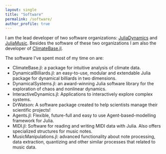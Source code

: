 ```yaml
---
layout: single
title: "Software"
permalink: /software/
author_profile: true
---
```


I am the lead developer of two software organizations: [JuliaDynamics](https://juliadynamics.github.io/JuliaDynamics/) and [JuliaMusic](https://juliamusic.github.io/JuliaMusic_documentation.jl/dev/). Besides the software of these two organizations I am also the developer of [ClimateBase.jl](https://github.com/JuliaClimate/ClimateBase.jl).

The software I've spent most of my time on are:

* ClimateBase.jl: a package for intuitive analysis of climate data.
* DynamicalBilliards.jl: an easy-to-use, modular and extendable Julia package for dynamical billiards in two dimensions.
* DynamicalSystems.jl: an award-winning Julia software library for the exploration of chaos and nonlinear dynamics.
* InteractiveDynamics.jl: Applications to interactively explore complex systems.
* DrWatson: A software package created to help scientists manage their scientific projects!
* Agents.jl: Flexible, future-full and easy to use Agent-based-modelling framework for Julia.
* MIDI.jl: Software for reading and writing MIDI data with Julia. Also offers specialized structures for music notes.
* MusicManipulations.jl: advanced functionality about note processing, data extraction, quantizing and other similar processes that related to music data.
